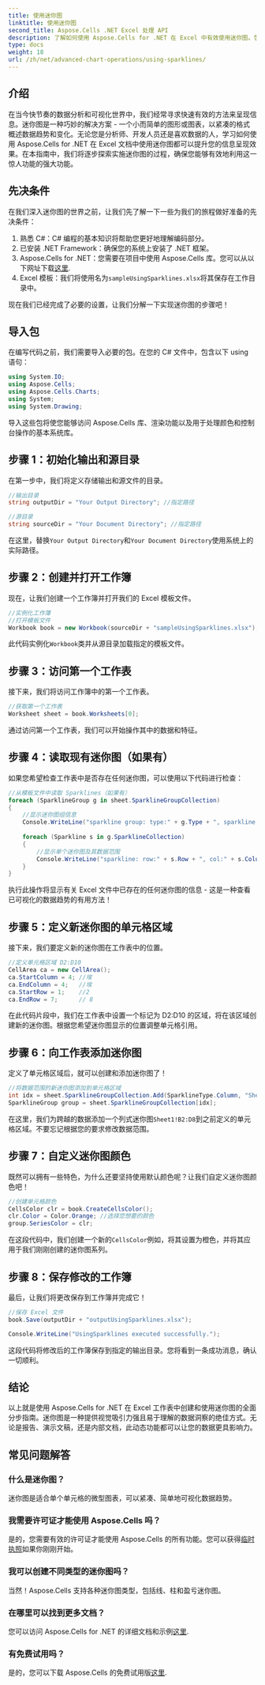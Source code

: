 ```yaml
---
title: 使用迷你图
linktitle: 使用迷你图
second_title: Aspose.Cells .NET Excel 处理 API
description: 了解如何使用 Aspose.Cells for .NET 在 Excel 中有效使用迷你图。包含分步指南，以获得流畅的体验。
type: docs
weight: 18
url: /zh/net/advanced-chart-operations/using-sparklines/
---
```

## 介绍

在当今快节奏的数据分析和可视化世界中，我们经常寻求快速有效的方法来呈现信息。迷你图是一种巧妙的解决方案 - 一个小而简单的图形或图表，以紧凑的格式概述数据趋势和变化。无论您是分析师、开发人员还是喜欢数据的人，学习如何使用 Aspose.Cells for .NET 在 Excel 文档中使用迷你图都可以提升您的信息呈现效果。在本指南中，我们将逐步探索实施迷你图的过程，确保您能够有效地利用这一惊人功能的强大功能。

## 先决条件

在我们深入迷你图的世界之前，让我们先了解一下一些为我们的旅程做好准备的先决条件：

1. 熟悉 C#：C# 编程的基本知识将帮助您更好地理解编码部分。
2. 已安装 .NET Framework：确保您的系统上安装了 .NET 框架。
3. Aspose.Cells for .NET：您需要在项目中使用 Aspose.Cells 库。您可以从以下网址下载[这里](https://releases.aspose.com/cells/net/).
4. Excel 模板：我们将使用名为`sampleUsingSparklines.xlsx`将其保存在工作目录中。

现在我们已经完成了必要的设置，让我们分解一下实现迷你图的步骤吧！

## 导入包

在编写代码之前，我们需要导入必要的包。在您的 C# 文件中，包含以下 using 语句：

```csharp
using System.IO;
using Aspose.Cells;
using Aspose.Cells.Charts;
using System;
using System.Drawing;
```

导入这些包将使您能够访问 Aspose.Cells 库、渲染功能以及用于处理颜色和控制台操作的基本系统库。

## 步骤 1：初始化输出和源目录

在第一步中，我们将定义存储输出和源文件的目录。 

```csharp
//输出目录
string outputDir = "Your Output Directory"; //指定路径

//源目录
string sourceDir = "Your Document Directory"; //指定路径
```

在这里，替换`Your Output Directory`和`Your Document Directory`使用系统上的实际路径。

## 步骤 2：创建并打开工作簿

现在，让我们创建一个工作簿并打开我们的 Excel 模板文件。

```csharp
//实例化工作簿
//打开模板文件
Workbook book = new Workbook(sourceDir + "sampleUsingSparklines.xlsx");
```

此代码实例化`Workbook`类并从源目录加载指定的模板文件。

## 步骤 3：访问第一个工作表

接下来，我们将访问工作簿中的第一个工作表。 

```csharp
//获取第一个工作表
Worksheet sheet = book.Worksheets[0];
```

通过访问第一个工作表，我们可以开始操作其中的数据和特征。

## 步骤 4：读取现有迷你图（如果有）

如果您希望检查工作表中是否存在任何迷你图，可以使用以下代码进行检查：

```csharp
//从模板文件中读取 Sparklines（如果有）
foreach (SparklineGroup g in sheet.SparklineGroupCollection)
{
    //显示迷你图组信息
    Console.WriteLine("sparkline group: type:" + g.Type + ", sparkline items count:" + g.SparklineCollection.Count);
    
    foreach (Sparkline s in g.SparklineCollection)
    {
        //显示单个迷你图及其数据范围
        Console.WriteLine("sparkline: row:" + s.Row + ", col:" + s.Column + ", dataRange:" + s.DataRange);
    }
}
```

执行此操作将显示有关 Excel 文件中已存在的任何迷你图的信息 - 这是一种查看已可视化的数据趋势的有用方法！

## 步骤 5：定义新迷你图的单元格区域

接下来，我们要定义新的迷你图在工作表中的位置。 

```csharp
//定义单元格区域 D2:D10
CellArea ca = new CellArea();
ca.StartColumn = 4; //埃
ca.EndColumn = 4;   //埃
ca.StartRow = 1;    //2
ca.EndRow = 7;      // 8
```

在此代码片段中，我们在工作表中设置一个标记为 D2:D10 的区域，将在该区域创建新的迷你图。根据您希望迷你图显示的位置调整单元格引用。

## 步骤 6：向工作表添加迷你图

定义了单元格区域后，就可以创建和添加迷你图了！

```csharp
//将数据范围的新迷你图添加到单元格区域
int idx = sheet.SparklineGroupCollection.Add(SparklineType.Column, "Sheet1!B2:D8", false, ca);
SparklineGroup group = sheet.SparklineGroupCollection[idx];
```

在这里，我们为跨越的数据添加一个列式迷你图`Sheet1!B2:D8`到之前定义的单元格区域。不要忘记根据您的要求修改数据范围。

## 步骤 7：自定义迷你图颜色

既然可以拥有一些特色，为什么还要坚持使用默认颜色呢？让我们自定义迷你图颜色吧！

```csharp
//创建单元格颜色
CellsColor clr = book.CreateCellsColor();
clr.Color = Color.Orange; //选择您想要的颜色
group.SeriesColor = clr;
```

在这段代码中，我们创建一个新的`CellsColor`例如，将其设置为橙色，并将其应用于我们刚刚创建的迷你图系列。

## 步骤 8：保存修改的工作簿

最后，让我们将更改保存到工作簿并完成它！

```csharp
//保存 Excel 文件
book.Save(outputDir + "outputUsingSparklines.xlsx");

Console.WriteLine("UsingSparklines executed successfully.");
```

这段代码将修改后的工作簿保存到指定的输出目录。您将看到一条成功消息，确认一切顺利。

## 结论

以上就是使用 Aspose.Cells for .NET 在 Excel 工作表中创建和使用迷你图的全面分步指南。迷你图是一种提供视觉吸引力强且易于理解的数据洞察的绝佳方式。无论是报告、演示文稿，还是内部文档，此动态功能都可以让您的数据更具影响力。

## 常见问题解答

### 什么是迷你图？
迷你图是适合单个单元格的微型图表，可以紧凑、简单地可视化数据趋势。

### 我需要许可证才能使用 Aspose.Cells 吗？
是的，您需要有效的许可证才能使用 Aspose.Cells 的所有功能。您可以获得[临时执照](https://purchase.aspose.com/temporary-license/)如果你刚刚开始。

### 我可以创建不同类型的迷你图吗？
当然！Aspose.Cells 支持各种迷你图类型，包括线、柱和盈亏迷你图。

### 在哪里可以找到更多文档？
您可以访问 Aspose.Cells for .NET 的详细文档和示例[这里](https://reference.aspose.com/cells/net/).

### 有免费试用吗？
是的，您可以下载 Aspose.Cells 的免费试用版[这里](https://releases.aspose.com/).
